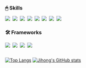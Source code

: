 <h3>🖱 Skills </h3>
<div>
<img src="https://img.shields.io/badge/Python-3776AB?style=for-the-badge&logo=Python&logoColor=white">&nbsp;
<img src="https://img.shields.io/badge/Java-007396?style=for-the-badge&logo=Java&logoColor=white">&nbsp;
<img src="https://img.shields.io/badge/Javascript-F7DF1E?style=for-the-badge&logo=Javascript&logoColor=white">&nbsp;
<img src="https://img.shields.io/badge/CSS-1572B6?style=for-the-badge&logo=CSS&logoColor=white">&nbsp;
<img src="https://img.shields.io/badge/HTML-E34F26?style=for-the-badge&logo=HTML&logoColor=white">&nbsp;
<img src="https://img.shields.io/badge/React-61DAFB?style=for-the-badge&logo=React&logoColor=white">&nbsp;
<img src="https://img.shields.io/badge/C-A8B9CC?style=for-the-badge&logo=C&logoColor=white">&nbsp;
<img src="https://img.shields.io/badge/C++-00599C?style=for-the-badge&logo=C++&logoColor=white">&nbsp;
</div>


<h3> 🛠 Frameworks </h3>
<div>
<img src="https://img.shields.io/badge/pandas-150458?style=for-the-badge&logo=pandas&logoColor=white">&nbsp;
<img src="https://img.shields.io/badge/opencv-5C3EE8?style=for-the-badge&logo=opencv&logoColor=white">&nbsp;
<img src="https://img.shields.io/badge/numpy-013243?style=for-the-badge&logo=numpy&logoColor=white">&nbsp;
<img src="https://img.shields.io/badge/MySQL-4479A1?style=for-the-badge&logo=MySQL&logoColor=white">&nbsp;
</div>
<h2></h2>

[![Top Langs](https://github-readme-stats.vercel.app/api/top-langs/?username=eliotte0106&layout=compact&theme=react&show_icons=true)](https://github.com/eliotte0106/github-readme-stats)
[![Jihong's GitHub stats](https://github-readme-stats.vercel.app/api?username=eliotte0106&theme=react&show_icons=true)](https://github.com/eliotte0106/github-readme-stats)
